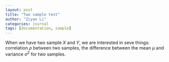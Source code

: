 ```yaml
---
layout: post
title: "Two sample test"
author: "Ziyan Li"
categories: journal
tags: [documentation, sample]
---
```

When we have two sample $X$ and $Y$, we are interested in seve things: correlation $\rho$ between two samples, the difference between the mean $\mu$ and variance $\sigma^2$ for two samples. 
